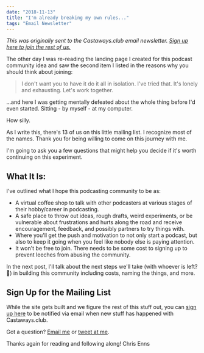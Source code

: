 ```yaml
---
date: "2018-11-13"
title: "I'm already breaking my own rules..."
tags: "Email Newsletter"
---
```


*This was originally sent to the Castaways.club email newsletter. <a href="https://mailchi.mp/ad73a5bdfab5/podcasting" target="_blank">Sign up here to join the rest of us.</a>*

The other day I was re-reading the landing page I created for this podcast community idea and saw the second item I listed in the reasons why you should think about joining:

> I don't want you to have it do it all in isolation. I've tried that. It's lonely and exhausting. Let's work together.

...and here I was getting mentally defeated about the whole thing before I'd even started. Sitting - by myself - at my computer.

How silly.

As I write this, there's 13 of us on this little mailing list. I recognize most of the names. Thank you for being willing to come on this journey with me.

I'm going to ask you a few questions that might help you decide if it's worth continuing on this experiment.

## What It Is:

I've outlined what I hope this podcasting community to be as:

* A virtual coffee shop to talk with other podcasters at various stages of their hobby/career in podcasting.
* A safe place to throw out ideas, rough drafts, weird experiments, or be vulnerable about frustrations and hurts along the road and receive encouragement, feedback, and possibly partners to try things with.
* Where you'll get the push and motivation to not only start a podcast, but also to keep it going when you feel like nobody else is paying attention.
* It won't be free to join. There needs to be some cost to signing up to prevent leeches from abusing the community.

In the next post, I'll talk about the next steps we'll take (with whoever is left? 😬)  in building this community including costs, naming the things, and more.

## Sign Up for the Mailing List

While the site gets built and we figure the rest of this stuff out, you can [sign up here](https://mailchi.mp/ad73a5bdfab5/podcasting) to be notified via email when new stuff has happened with Castaways.club.

Got a question? <a href="mailto:contact@lemonproductions.ca">Email me</a> or [tweet at me](https://twitter.com/ichris).

Thanks again for reading and following along!
Chris Enns

